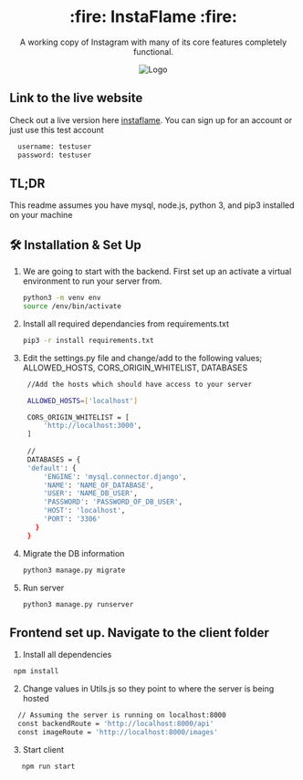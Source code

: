 
<h1 align="center">
  :fire: InstaFlame :fire:
</h1>
<p align="center">
  A working copy of Instagram with many of its core features completely functional.
</p>

<div align="center">
  <img alt="Logo" src="https://user-images.githubusercontent.com/23112741/109432606-f5955200-79d9-11eb-917c-5803b269a57e.gif" />
</div>

## Link to the live website
Check out a live version here [instaflame](https://myportfolioproj.dev/instaflame). You can sign up for an account or just use this test account
 ```sh
   username: testuser
   password: testuser
   ```


## TL;DR
This readme assumes you have mysql, node.js, python 3, and pip3 installed on your machine

## 🛠 Installation & Set Up

1. We are going to start with the backend. First set up an activate a virtual environment to run your server from.

   ```sh
   python3 -m venv env
   source /env/bin/activate
   ```

2. Install all required dependancies from requirements.txt

   ```sh
   pip3 -r install requirements.txt
   ```

3. Edit the settings.py file and change/add to the following values; ALLOWED_HOSTS, CORS_ORIGIN_WHITELIST, DATABASES

   ```sh
    //Add the hosts which should have access to your server

    ALLOWED_HOSTS=['localhost'] 

    CORS_ORIGIN_WHITELIST = [
        'http://localhost:3000',
    ]
    
    //
    DATABASES = {
    'default': {
        'ENGINE': 'mysql.connector.django',
        'NAME': 'NAME_OF_DATABASE',
        'USER': 'NAME_DB_USER',
        'PASSWORD': 'PASSWORD_OF_DB_USER',
        'HOST': 'localhost',
        'PORT': '3306'
      }
    }
   ```

4. Migrate the DB information

   ```sh
   python3 manage.py migrate
   ```
   
5. Run server

   ```sh
   python3 manage.py runserver
   ```

## Frontend set up. Navigate to the client folder

1. Install all dependencies
  
  ```sh
   npm install
   ```

2. Change values in Utils.js so they point to where the server is being hosted
 
 ```sh
   // Assuming the server is running on localhost:8000
   const backendRoute = 'http://localhost:8000/api'
   const imageRoute = 'http://localhost:8000/images'
   ```
3. Start client
 ```sh
    npm run start
 ```

